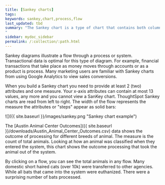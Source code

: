 ```yaml
---
title: [Sankey charts]
tags:
keywords: sankey,chart,process,flow
last_updated: tbd
summary: "The Sankey chart is a type of chart that contains both columns and a special type of line chart.
"
sidebar: mydoc_sidebar
permalink: /:collection/:path.html
---
```

Sankey diagrams illustrate a flow through a process or system. Transactional
data is optimal for this type of diagram.  For example, financial transactions
that take place as money moves through accounts or as a product is process. Many
marketing users are familiar with Sankey charts from using Google Analytics to
view sales conversions.

When you build a Sankey chart you need to provide at least 2 (two) attributes
and one measure. Your x-axis attributes can contain at most 13 values, any more
and you cannot view a SanKey chart. ThoughtSpot Sankey charts are read from left
to right. The width of the flow represents the measure the attributes or "steps"
appear as solid bars:

![]({{ site.baseurl }}/images/sankey.png "Sankey chart example")

The [Austin Animal Center Outcomes]({{ site.baseurl }}/downloads/Austin_Animal_Center_Outcomes.csv)
data shows the outcome of processing for different breeds of animal. The measure
is the count of total animals. Looking at how an animal was classified when they
entered the system, this chart shows the outcome processing that took the animal
out of the system.

By clicking on a flow, you can see the total animals in any flow. Many domestic
short haired cats (over 10k) were transferred to other agencies. While all bats
that came into the system were euthanized. There were a surprising number of
bats processed.
